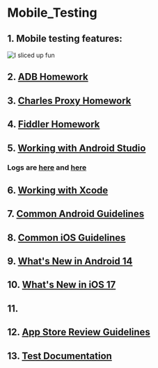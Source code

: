 # Mobile_Testing
## 1. Mobile testing features:
![I sliced up fun](https://github.com/MariaDash/Mobile_Testing/blob/main/I%20sliced%20up%20fun.png)
## 2. [ADB Homework](https://github.com/MariaDash/Mobile_Testing/tree/ADB_Debugging)
## 3. [Charles Proxy Homework](https://github.com/MariaDash/Mobile_Testing/tree/Charles_Proxy)
## 4. [Fiddler Homework](https://github.com/MariaDash/Mobile_Testing/tree/Fiddler)
## 5. <a href="https://youtu.be/_Hin1l1Er8Y">Working with Android Studio</a>
### Logs are [here](https://github.com/MariaDash/Mobile_Testing/blob/main/logs.pdf) and [here](https://github.com/MariaDash/Mobile_Testing/blob/main/logs.txt)
## 6. [Working with Xcode](https://github.com/MariaDash/Mobile_Testing/blob/main/Working%20in%20Xcode.md)
## 7. [Common Android Guidelines](https://github.com/MariaDash/Mobile_Testing/blob/main/Common_Android_guidelines.md)                       
## 8. [Common iOS Guidelines](https://github.com/MariaDash/Mobile_Testing/blob/main/Commom_iOS_guidelines.md)
## 9. [What's New in Android 14](https://github.com/MariaDash/Mobile_Testing/blob/main/What's%20New%20in%20Android%2014.md)
## 10. [What's New in iOS 17](https://github.com/MariaDash/Mobile_Testing/blob/main/What's%20New%20in%20iOS%2017.md)
## 11. 
## 12. [App Store Review Guidelines](https://github.com/MariaDash/Mobile_Testing/blob/main/App%20Store%20Review%20Guidelines.md)
## 13. [Test Documentation](https://github.com/MariaDash/Test_documentation)

